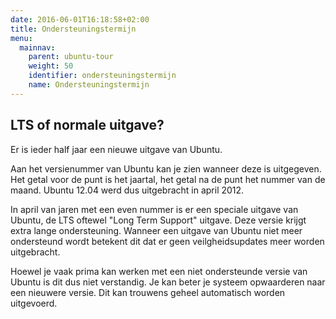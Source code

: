 ```yaml
---
date: 2016-06-01T16:18:58+02:00
title: Ondersteuningstermijn
menu:
  mainnav:
    parent: ubuntu-tour
    weight: 50
    identifier: ondersteuningstermijn
    name: Ondersteuningstermijn
---
```



## LTS of normale uitgave?
Er is ieder half jaar een nieuwe uitgave van Ubuntu.

Aan het versienummer van Ubuntu kan je zien wanneer deze is uitgegeven. Het getal voor de punt is het jaartal, het getal na de punt het nummer van de maand. Ubuntu 12.04 werd dus uitgebracht in april 2012.

In april van jaren met een even nummer is er een speciale uitgave van Ubuntu, de LTS oftewel "Long Term Support" uitgave. Deze versie krijgt extra lange ondersteuning. Wanneer een uitgave van Ubuntu niet meer ondersteund wordt betekent dit dat er geen veilgheidsupdates meer worden uitgebracht.

Hoewel je vaak prima kan werken met een niet ondersteunde versie van Ubuntu is dit dus niet verstandig. Je kan beter je systeem opwaarderen naar een nieuwere versie. Dit kan trouwens geheel automatisch worden uitgevoerd.
